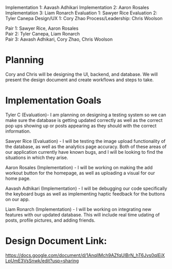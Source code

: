 Implementation 1: Aavash Adhikari
Implementation 2: Aaron Rosales
Implementation 3: Liam Ronarch
Evaluation 1: Sawyer Rice
Evaluation 2: Tyler Canepa
Design/UX 1: Cory Zhao
Process/Leadership: Chris Woolson


Pair 1: Sawyer Rice, Aaron Rosales <br>
Pair 2: Tyler Canepa, Liam Ronarch <br>
Pair 3: Aavash Adhikari, Cory Zhao, Chris Woolson <be>

# Planning
Cory and Chris will be designing the UI, backend, and database. We will present the design document and create workflows and steps to take.

# Implementation Goals 
Tyler C (Evaluation)- I am planning on designing a testing system so we can make sure the database is getting updated correctly as well as the correct pop ups showing up or posts appearing as they should with the correct information. 


Sawyer Rice (Evaluation) - I will be testing the image upload functionality of the database, as well as the analytics page accuracy. Both of these areas of our application currently have known bugs, and I will be looking to find the situations in which they arise.

Aaron Rosales (Implementation) - I will be working on making the add workout button for the homepage, as well as uploading a visual for our home page. 

Aavash Adhikari (Implementation) - I will be debugging our code specifically the keyboard bugs as well as implementing haptic feedback for the buttons on our app.

Liam Ronarch (Implementation) - I will be working on integrating new features with our updated database. This will include real time udating of posts, profile pictures, and adding friends. 

# Design Document Link:
https://docs.google.com/document/d/1AnqllMch9AZfqUlBrN_hT6Jvs0qlEjXLpUmE3VsSnwk/edit?usp=sharing
